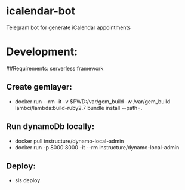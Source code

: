 # icalendar-bot
Telegram bot for generate iCalendar appointments

# Development:

##Requirements:
serverless framework

## Create gemlayer:
* docker run --rm -it -v $PWD:/var/gem_build -w /var/gem_build lambci/lambda:build-ruby2.7 bundle install --path=.

## Run dynamoDb locally:
* docker pull instructure/dynamo-local-admin
* docker run -p 8000:8000 -it --rm instructure/dynamo-local-admin

## Deploy:
* sls deploy
